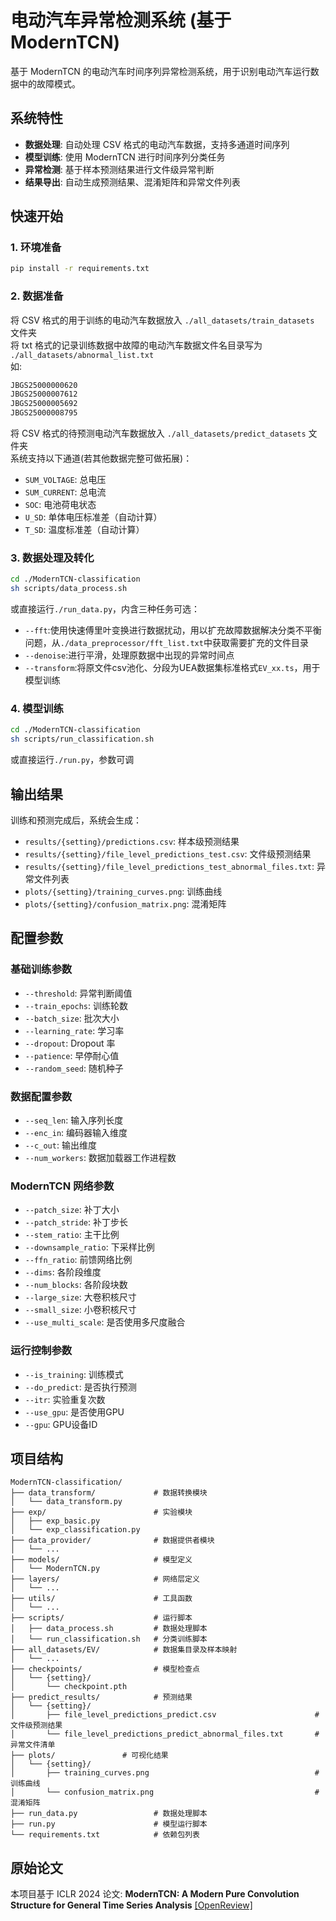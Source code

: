 # 电动汽车异常检测系统 (基于 ModernTCN)

基于 ModernTCN 的电动汽车时间序列异常检测系统，用于识别电动汽车运行数据中的故障模式。

## 系统特性

- **数据处理**: 自动处理 CSV 格式的电动汽车数据，支持多通道时间序列
- **模型训练**: 使用 ModernTCN 进行时间序列分类任务
- **异常检测**: 基于样本预测结果进行文件级异常判断
- **结果导出**: 自动生成预测结果、混淆矩阵和异常文件列表

## 快速开始

### 1. 环境准备
```bash
pip install -r requirements.txt
```

### 2. 数据准备
将 CSV 格式的用于训练的电动汽车数据放入 `./all_datasets/train_datasets` 文件夹  
将 txt 格式的记录训练数据中故障的电动汽车数据文件名目录写为 `./all_datasets/abnormal_list.txt`  
如:
```bash
JBGS25000000620
JBGS25000007612
JBGS25000005692
JBGS25000008795
```
将 CSV 格式的待预测电动汽车数据放入 `./all_datasets/predict_datasets` 文件夹  
系统支持以下通道(若其他数据完整可做拓展)：
- `SUM_VOLTAGE`: 总电压
- `SUM_CURRENT`: 总电流  
- `SOC`: 电池荷电状态
- `U_SD`: 单体电压标准差（自动计算）
- `T_SD`: 温度标准差（自动计算）

### 3. 数据处理及转化
```bash
cd ./ModernTCN-classification
sh scripts/data_process.sh
```
或直接运行`./run_data.py`，内含三种任务可选：  
- `--fft`:使用快速傅里叶变换进行数据扰动，用以扩充故障数据解决分类不平衡问题，从`./data_preprocessor/fft_list.txt`中获取需要扩充的文件目录     
- `--denoise`:进行平滑，处理原数据中出现的异常时间点  
- `--transform`:将原文件csv池化、分段为UEA数据集标准格式`EV_xx.ts`，用于模型训练

### 4. 模型训练
```bash
cd ./ModernTCN-classification
sh scripts/run_classification.sh
```
或直接运行`./run.py`，参数可调

## 输出结果

训练和预测完成后，系统会生成：

- `results/{setting}/predictions.csv`: 样本级预测结果
- `results/{setting}/file_level_predictions_test.csv`: 文件级预测结果
- `results/{setting}/file_level_predictions_test_abnormal_files.txt`: 异常文件列表
- `plots/{setting}/training_curves.png`: 训练曲线
- `plots/{setting}/confusion_matrix.png`: 混淆矩阵

## 配置参数

### 基础训练参数
- `--threshold`: 异常判断阈值
- `--train_epochs`: 训练轮数
- `--batch_size`: 批次大小
- `--learning_rate`: 学习率
- `--dropout`: Dropout 率
- `--patience`: 早停耐心值
- `--random_seed`: 随机种子

### 数据配置参数
- `--seq_len`: 输入序列长度
- `--enc_in`: 编码器输入维度
- `--c_out`: 输出维度
- `--num_workers`: 数据加载器工作进程数

### ModernTCN 网络参数
- `--patch_size`: 补丁大小
- `--patch_stride`: 补丁步长
- `--stem_ratio`: 主干比例
- `--downsample_ratio`: 下采样比例
- `--ffn_ratio`: 前馈网络比例
- `--dims`: 各阶段维度
- `--num_blocks`: 各阶段块数
- `--large_size`: 大卷积核尺寸
- `--small_size`: 小卷积核尺寸
- `--use_multi_scale`: 是否使用多尺度融合

### 运行控制参数
- `--is_training`: 训练模式
- `--do_predict`: 是否执行预测
- `--itr`: 实验重复次数
- `--use_gpu`: 是否使用GPU
- `--gpu`: GPU设备ID

## 项目结构

```
ModernTCN-classification/
├── data_transform/             # 数据转换模块
│   └── data_transform.py
├── exp/                        # 实验模块
│   ├── exp_basic.py       
│   └── exp_classification.py  
├── data_provider/              # 数据提供者模块
│   └── ...
├── models/                     # 模型定义
│   └── ModernTCN.py       
├── layers/                     # 网络层定义
│   └── ...
├── utils/                      # 工具函数
│   └── ...
├── scripts/                    # 运行脚本
│   ├── data_process.sh         # 数据处理脚本
│   └── run_classification.sh   # 分类训练脚本
├── all_datasets/EV/            # 数据集目录及样本映射
│   └── ...
├── checkpoints/                # 模型检查点
│   └── {setting}/
│       └── checkpoint.pth
├── predict_results/            # 预测结果
│   └── {setting}/
│       ├── file_level_predictions_predict.csv                      # 文件级预测结果
│       └── file_level_predictions_predict_abnormal_files.txt       # 异常文件清单
├── plots/               # 可视化结果
│   └── {setting}/
│       ├── training_curves.png                                     # 训练曲线
│       └── confusion_matrix.png                                    # 混淆矩阵
├── run_data.py                 # 数据处理脚本
├── run.py                      # 模型运行脚本
└── requirements.txt            # 依赖包列表
```

## 原始论文

本项目基于 ICLR 2024 论文:
**ModernTCN: A Modern Pure Convolution Structure for General Time Series Analysis**
[[OpenReview]](https://openreview.net/forum?id=vpJMJerXHU)
